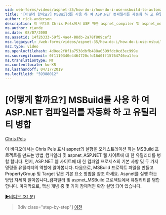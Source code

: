 ```yaml
---
uid: web-forms/videos/aspnet-35/how-do-i/how-do-i-use-msbuild-to-automate-the-aspnet-compiler-and-merge-utilities
title: '[어떻게 할까요?] MSBuild를 사용 하 여 ASP.NET 컴파일러를 자동화 하 고 유틸리티 병합 | Microsoft Docs'
author: rick-anderson
description: 이 비디오 Chris Pels에서 ASP 위한 aspnet_compiler 및 aspnet_merge 유틸리티 실행을 오케스트레이션 하는 MSBuild 프로젝트를 만드는 방법을 보여 줍니다...
ms.author: riande
ms.date: 08/07/2008
ms.assetid: 14f2b333-59f5-4ae4-88db-2a78f809cef3
msc.legacyurl: /web-forms/videos/aspnet-35/how-do-i/how-do-i-use-msbuild-to-automate-the-aspnet-compiler-and-merge-utilities
msc.type: video
ms.openlocfilehash: 4d0ee2f8f1a7538dbfb488a0599fdc0cd3ec999e
ms.sourcegitcommit: 0f1119340e4464720cfd16d0ff15764746ea1fea
ms.translationtype: MT
ms.contentlocale: ko-KR
ms.lasthandoff: 04/17/2019
ms.locfileid: "59388012"
---
```

# <a name="how-do-i-use-msbuild-to-automate-the-aspnet-compiler-and-merge-utilities"></a>[어떻게 할까요?] MSBuild를 사용 하 여 ASP.NET 컴파일러를 자동화 하 고 유틸리티 병합

[Chris Pels](https://twitter.com/chrispels)

이 비디오에서는 Chris Pels 표시 aspnet의 실행을 오케스트레이션 하는 MSBuild 프로젝트를 만드는 방법\_컴파일러 및 aspnet\_ASP.NET 웹 사이트에 대 한 유틸리티를 병합 합니다. 먼저, ASP.NET 웹 사이트에 대 한 컴파일 프로세스의 기본 사항 및 두 가지 명령줄 유틸리티의 역할에 알아봅니다. 다음으로, MSBuild 프로젝트 파일을 만들고 PropertyGroup 및 Target 같은 기본 요소 방법을 참조 하세요. Aspnet를 실행 하는 방법 자세히 알아봅니다\_컴파일러 및 aspnet\_MSBuild 프로젝트에서 유틸리티를 병합 합니다. 마지막으로, 핵심 개념 중 몇 가지 잠재적인 확장 설명 되어 있습니다.

[&#9654;비디오 (31 분)](https://channel9.msdn.com/Blogs/ASP-NET-Site-Videos/how-do-i-use-msbuild-to-automate-the-aspnet-compiler-and-merge-utilities)

> [!div class="step-by-step"]
> [이전](how-do-i-serialize-a-graph-with-the-entity-framework.md)

